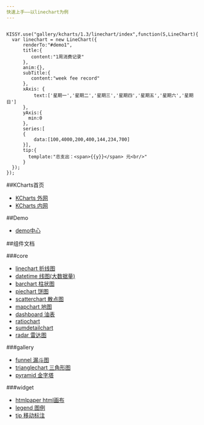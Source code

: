 ```yaml
---
快速上手——以linechart为例
---
```


```

KISSY.use("gallery/kcharts/1.3/linechart/index",function(S,LineChart){
  var linechart = new LineChart({
      renderTo:"#demo1",
      title:{
         content:"1周消费记录"
      },
      anim:{},
      subTitle:{
         content:"week fee record"
      },
      xAxis: {
          text:['星期一','星期二','星期三','星期四','星期五','星期六','星期日']
      },
      yAxis:{
        min:0
      },
      series:[
      {
          data:[100,4000,200,400,144,234,700]
      }],
      tip:{
        template:"总支出：<span>{{y}}</span> 元<br/>"
      }
  });
});

```

##KCharts首页
- [KCharts 外网](http://charts.kissyui.com)
- [KCharts 内网](http://kcharts.taobao.net)


##Demo

- [demo中心](http://kcharts.taobao.net/demo.php)


##组件文档

###core

- [linechart 折线图](linechart.html)
- [datetime 线图(大数据量)](datetime.html)
- [barchart 柱状图](barchart.html)
- [piechart 饼图](piechart.html)
- [scatterchart 散点图](scatterchart.html)
- [mapchart 地图](mapchart.html)
- [dashboard 油表](dashboard.html)
- [ratiochart](ratiochart.html)
- [sumdetailchart](sumdetailchart.html)
- [radar 雷达图](radar.html)

###gallery

- [funnel 漏斗图](funnel.html)
- [trianglechart 三角形图](trianglechart.html)
- [pyramid 金字塔](pyramid.html)

###widget

- [htmlpaper html画布](htmlpaper.html)
- [legend 图例](legend.html)
- [tip 移动标注](tip.html)

